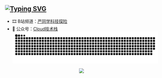 [![Typing SVG](https://readme-typing-svg.demolab.com?font=Fira+Code&size=50&pause=1000&width=1000&height=100&lines=Hi+there%F0%9F%91%8B%2C+%E6%AC%A2%E8%BF%8E%E6%9D%A5%E5%88%B0%E6%88%91%E7%9A%84%E4%B8%BB%E9%A1%B5(%E2%80%BE%E2%97%A1%E2%97%9D))](https://git.io/typing-svg)
---
- 🎞 B站频道：[严同学科技探险](https://space.bilibili.com/242066560)
- 📝 公众号：[Cloud技术栈](https://mp.weixin.qq.com/mp/appmsgalbum?__biz=MzAwODg0MDQ3OA==&action=getalbum&album_id=2871687416342953987&scene=173&from_msgid=2247485692&from_itemidx=1&count=3&nolastread=1#wechat_redirect)
![](https://raw.githubusercontent.com/iCloudBot/iCloudBot/output/github-contribution-grid-snake-dark.svg)

<p align="center">
  <a href="https://skillicons.dev">
    <img src="https://skillicons.dev/icons?i=linux,windows,kubernetes,docker,py,jenkins,git,prometheus,stackoverflow,vscode,nginx,mysql,aws,azure,cloudflare" />
  </a>
</p>
